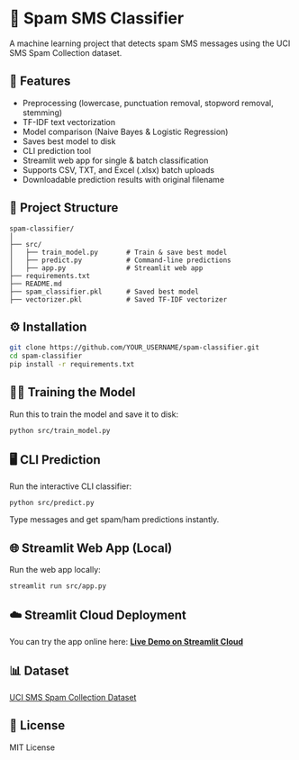 # 📩 Spam SMS Classifier

A machine learning project that detects spam SMS messages using the UCI SMS Spam Collection dataset.

## 🚀 Features
- Preprocessing (lowercase, punctuation removal, stopword removal, stemming)
- TF-IDF text vectorization
- Model comparison (Naive Bayes & Logistic Regression)
- Saves best model to disk
- CLI prediction tool
- Streamlit web app for single & batch classification
- Supports CSV, TXT, and Excel (.xlsx) batch uploads
- Downloadable prediction results with original filename

## 📂 Project Structure
```
spam-classifier/
│
├── src/
│   ├── train_model.py       # Train & save best model
│   ├── predict.py           # Command-line predictions
│   ├── app.py               # Streamlit web app
├── requirements.txt
├── README.md
├── spam_classifier.pkl      # Saved best model
├── vectorizer.pkl           # Saved TF-IDF vectorizer
```

## ⚙️ Installation
```bash
git clone https://github.com/YOUR_USERNAME/spam-classifier.git
cd spam-classifier
pip install -r requirements.txt
```

## 🏋️‍♂️ Training the Model
Run this to train the model and save it to disk:
```bash
python src/train_model.py
```

## 🖥 CLI Prediction
Run the interactive CLI classifier:
```bash
python src/predict.py
```
Type messages and get spam/ham predictions instantly.

## 🌐 Streamlit Web App (Local)
Run the web app locally:
```bash
streamlit run src/app.py
```

## ☁️ Streamlit Cloud Deployment
You can try the app online here:
[**Live Demo on Streamlit Cloud**]([https://YOUR-USERNAME-spam-classifier.streamlit.app](https://spam-or-ham-spam-classifier.streamlit.app/))

## 📊 Dataset
[UCI SMS Spam Collection Dataset](https://archive.ics.uci.edu/ml/datasets/SMS+Spam+Collection)

## 📜 License
MIT License

